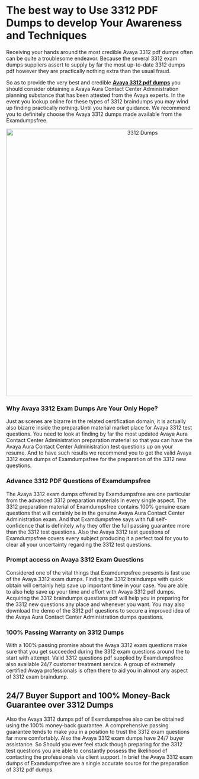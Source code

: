 <h1>The best way to Use 3312 PDF Dumps to develop Your Awareness and Techniques</h1>
<p>Receiving your hands around the most credible Avaya 3312 pdf dumps often can be quite a troublesome endeavor. Because the several 3312 exam dumps suppliers assert to supply by far the most up-to-date 3312 dumps pdf however they are practically nothing extra than the usual fraud.</p>
<p>So as to provide the very best and credible <strong><a href="https://examdumpsfree.com/3312-exam-dumps">Avaya 3312 pdf dumps</a></strong> you should consider obtaining a Avaya Aura Contact Center Administration planning substance that has been attested from the Avaya experts. In the event you lookup online for these types of 3312 braindumps you may wind up finding practically nothing. Until you have our guidance. We recommend you to definitely choose the Avaya 3312 dumps made available from the Examdumpsfree.</p>
<p style="text-align: center;"><a href="https://examdumpsfree.com/3312-exam-dumps"><img src="https://i.ibb.co/yV3fvNg/Exam-Dumps-Free.png" alt="3312 Dumps" width="720" /></a></p>
<h3>Why Avaya 3312 Exam Dumps Are Your Only Hope?</h3>
<p>Just as scenes are bizarre in the related certification domain, it is actually also bizarre inside the preparation material market place for Avaya 3312 test questions. You need to look at finding by far the most updated Avaya Aura Contact Center Administration preparation material so that you can have the Avaya Aura Contact Center Administration test questions up on your resume. And to have such results we recommend you to get the valid Avaya 3312 exam dumps of Examdumpsfree for the preparation of the 3312 new questions.</p>
<h3><strong>Advance 3312 PDF Questions of Examdumpsfree</strong></h3>
<p>The Avaya 3312 exam dumps offered by Examdumpsfree are one particular from the advanced 3312 preparation materials in every single aspect. The 3312 preparation material of Examdumpsfree contains 100% genuine exam questions that will certainly be in the genuine Avaya Aura Contact Center Administration exam. And that Examdumpsfree says with full self-confidence that is definitely why they offer the full passing guarantee more than the 3312 test questions. Also the Avaya 3312 test questions of Examdumpsfree covers every subject producing it a perfect tool for you to clear all your uncertainty regarding the 3312 test questions.</p>
<h3><strong>Prompt access on Avaya 3312 Exam Questions</strong></h3>
<p>Considered one of the vital things that Examdumpsfree presents is fast use of the Avaya 3312 exam dumps. Finding the 3312 braindumps with quick obtain will certainly help save up important time in your case. You are able to also help save up your time and effort with Avaya 3312 pdf dumps. Acquiring the 3312 braindumps questions pdf will help you in preparing for the 3312 new questions any place and whenever you want. You may also download the demo of the 3312 pdf questions to secure a improved idea of the Avaya Aura Contact Center Administration dumps questions.</p>
<h3><strong>100% Passing Warranty on 3312 Dumps</strong></h3>
<p>With a 100% passing promise about the Avaya 3312 exam questions make sure that you get succeeded during the 3312 exam questions around the to start with attempt. Valid 3312 questions pdf supplied by Examdumpsfree also available 24/7 customer treatment service. A group of extremely certified Avaya professionals is often there to aid you in almost any aspect of 3312 exam braindump.</p>
<h2><strong>24/7 Buyer Support and 100% Money-Back Guarantee over 3312 Dumps</strong></h2>
<p>Also the Avaya 3312 dumps pdf of Examdumpsfree also can be obtained using the 100% money-back guarantee. A comprehensive passing guarantee tends to make you in a position to trust the 3312 exam questions far more comfortably. Also the Avaya 3312 exam dumps have 24/7 buyer assistance. So Should you ever feel stuck though preparing for the 3312 test questions you are able to constantly possess the likelihood of contacting the professionals via client support. In brief the Avaya 3312 exam dumps of Examdumpsfree are a single accurate source for the preparation of 3312 pdf dumps.</p>
<h3>&nbsp;</h3>
<h3>&nbsp;</h3>
